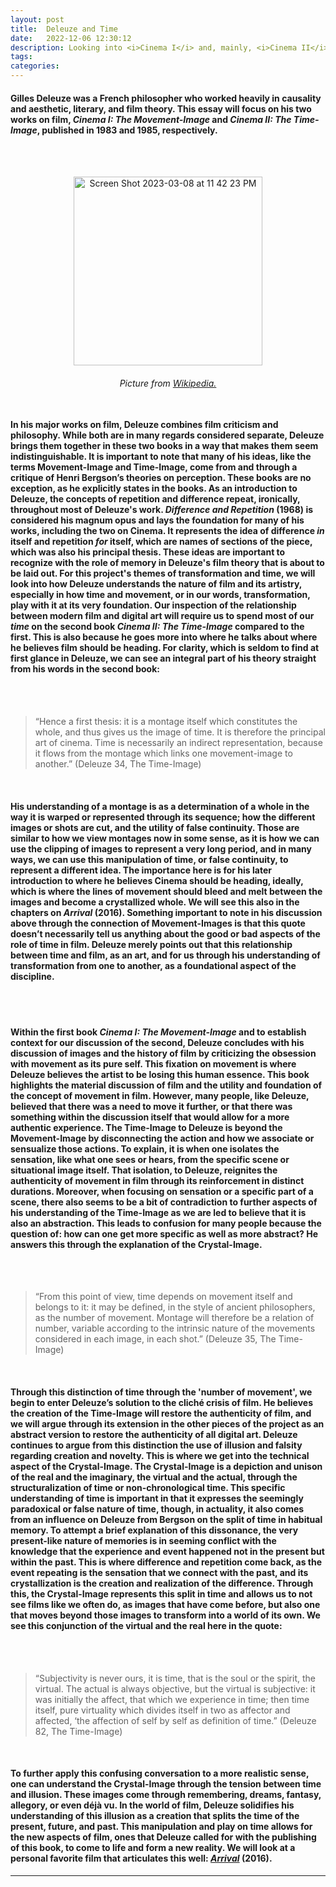 ```yaml
---
layout: post
title:  Deleuze and Time
date:   2022-12-06 12:30:12
description: Looking into <i>Cinema I</i> and, mainly, <i>Cinema II</i>. 
tags: 
categories: 
---
```

<h4>Gilles Deleuze was a French philosopher who worked heavily in causality and aesthetic, literary, and film theory. This essay will focus on his two works on film, <i>Cinema I: The Movement-Image</i> and <i>Cinema II: The Time-Image</i>, published in 1983 and 1985, respectively.</h4>
<br>
<br>
<p style="text-align:center;"><img width="302" alt="Screen Shot 2023-03-08 at 11 42 23 PM" src="https://user-images.githubusercontent.com/122332459/223931379-30258981-ff66-4af0-83c9-7f8eda360e46.png"></p>
<h6><center> Picture from <a href="https://en.wikipedia.org/wiki/Gilles_Deleuze#/media/File:Gilles_Deleuze.webp">Wikipedia.</a></center>
<br>
<h4>In his major works on film, Deleuze combines film criticism and philosophy. While both are in many regards considered separate, Deleuze brings them together in these two books in a way that makes them seem indistinguishable. It is important to note that many of his ideas, like the terms Movement-Image and Time-Image, come from and through a critique of Henri Bergson’s theories on perception. These books are no exception, as he explicitly states in the books. As an introduction to Deleuze, the concepts of repetition and difference repeat, ironically, throughout most of Deleuze's work. <i>Difference and Repetition</i> (1968) is considered his magnum opus and lays the foundation for many of his works, including the two on Cinema. It represents the idea of difference <i>in</i> itself and repetition <i>for</i> itself, which are names of sections of the piece, which was also his principal thesis. These ideas are important to recognize with the role of memory in Deleuze's film theory that is about to be laid out. For this project's themes of transformation and time, we will look into how Deleuze understands the nature of film and its artistry, especially in how time and movement, or in our words, transformation, play with it at its very foundation. Our inspection of the relationship between modern film and digital art will require us to spend most of our <i>time</i> on the second book <i>Cinema II: The Time-Image</i> compared to the first. This is also because he goes more into where he talks about where he believes film should be heading. For clarity, which is seldom to find at first glance in Deleuze, we can see an integral part of his theory straight from his words in the second book:</h4>
<br>
<br>
<blockquote>“Hence a first thesis: it is a montage itself which constitutes the whole, and thus gives us the image of time. It is therefore the principal art of cinema. Time is necessarily an indirect representation, because it flows from the montage which links one movement-image to another.” (Deleuze 34, The Time-Image)</blockquote>
<br>
<h4>His understanding of a montage is as a determination of a whole in the way it is warped or represented through its sequence; how the different images or shots are cut, and the utility of false continuity. Those are similar to how we view montages now in some sense, as it is how we can use the clipping of images to represent a very long period, and in many ways, we can use this manipulation of time, or false continuity, to represent a different idea. The importance here is for his later introduction to where he believes Cinema should be heading, ideally, which is where the lines of movement should bleed and melt between the images and become a crystallized whole. We will see this also in the chapters on <i>Arrival</i> (2016). Something important to note in his discussion above through the connection of Movement-Images is that this quote doesn’t necessarily tell us anything about the good or bad aspects of the role of time in film. Deleuze merely points out that this relationship between time and film, as an art, and for us through his understanding of transformation from one to another, as a foundational aspect of the discipline. </h4>
<br>
<br>
<h4>Within the first book <i>Cinema I: The Movement-Image</i> and to establish context for our discussion of the second, Deleuze concludes with his discussion of images and the history of film by criticizing the obsession with movement as its pure self. This fixation on movement is where Deleuze believes the artist to be losing this human essence. This book highlights the material discussion of film and the utility and foundation of the concept of movement in film. However, many people, like Deleuze, believed that there was a need to move it further, or that there was something within the discussion itself that would allow for a more authentic experience. The Time-Image to Deleuze is beyond the Movement-Image by disconnecting the action and how we associate or sensualize those actions. To explain, it is when one isolates the sensation, like what one sees or hears, from the specific scene or situational image itself. That isolation, to Deleuze, reignites the authenticity of movement in film through its reinforcement in distinct durations. Moreover, when focusing on sensation or a specific part of a scene, there also seems to be a bit of contradiction to further aspects of his understanding of the Time-Image as we are led to believe that it is also an abstraction. This leads to confusion for many people because the question of: how can one get more specific as well as more abstract? He answers this through the explanation of the Crystal-Image.</h4>
<br>
<br>
<blockquote>“From this point of view, time depends on movement itself and belongs to it: it may be defined, in the style of ancient philosophers, as the number of movement. Montage will therefore be a relation of number, variable according to the intrinsic nature of the movements considered in each image, in each shot.” (Deleuze 35, The Time-Image)</blockquote>
<br>
<h4>Through this distinction of time through the 'number of movement', we begin to enter Deleuze’s solution to the cliché crisis of film. He believes the creation of the Time-Image will restore the authenticity of film, and we will argue through its extension in the other pieces of the project as an abstract version to restore the authenticity of all digital art. Deleuze continues to argue from this distinction the use of illusion and falsity regarding creation and novelty. This is where we get into the technical aspect of the Crystal-Image. The Crystal-Image is a depiction and unison of the real and the imaginary, the virtual and the actual, through the structuralization of time or non-chronological time. This specific understanding of time is important in that it expresses the seemingly paradoxical or false nature of time, though, in actuality, it also comes from an influence on Deleuze from Bergson on the split of time in habitual memory. To attempt a brief explanation of this dissonance, the very present-like nature of memories is in seeming conflict with the knowledge that the experience and event happened not in the present but within the past. This is where difference and repetition come back, as the event repeating is the sensation that we connect with the past, and its crystallization is the creation and realization of the difference. Through this, the Crystal-Image represents this split in time and allows us to not see films like we often do, as images that have come before, but also one that moves beyond those images to transform into a world of its own. We see this conjunction of the virtual and the real here in the quote:</h4>
<br>
<br>
<blockquote>“Subjectivity is never ours, it is time, that is the soul or the spirit, the virtual. The actual is always objective, but the virtual is subjective: it was initially the affect, that which we experience in time; then time itself, pure virtuality which divides itself in two as affector and affected, ‘the affection of self by self as definition of time.” (Deleuze 82, The Time-Image)</blockquote>
<br>
<h4>To further apply this confusing conversation to a more realistic sense, one can understand the Crystal-Image through the tension between time and illusion. These images come through remembering, dreams, fantasy, allegory, or even déjà vu. In the world of film, Deleuze solidifies his understanding of this illusion as a creation that splits the time of the present, future, and past. This manipulation and play on time allows for the new aspects of film, ones that Deleuze called for with the publishing of this book, to come to life and form a new reality. We will look at a personal favorite film that articulates this well: <i><a href="https://lgsump.github.io/blog/2021/arrival/">Arrival</a></i> (2016).</h4>
<hr>
